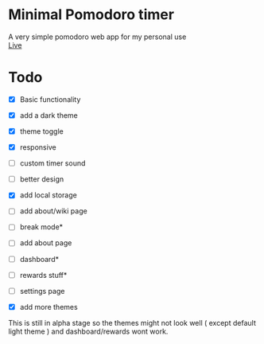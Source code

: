 # Minimal Pomodoro timer
A very simple pomodoro web app for my personal use <br>
<a href="https://siduck76.github.io/pomoReward/">Live</a>
<br>
 
# Todo 
- [X] Basic functionality 
- [X] add a dark theme
- [X] theme toggle 
- [X] responsive 
- [ ] custom timer sound
- [ ] better design
- [X] add local storage 
- [ ] add about/wiki page
- [ ] break mode*
- [ ] add about page
- [ ] dashboard*
- [ ] rewards stuff* 
- [ ] settings page 
- [X] add more themes


This is still in alpha stage so the themes might not look well ( except default light theme ) and dashboard/rewards wont work.
